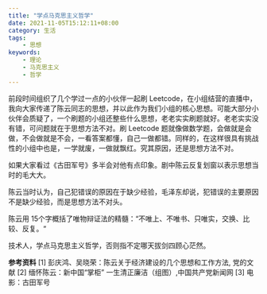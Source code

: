 ```yaml
---
title: "学点马克思主义哲学"
date: 2021-11-05T15:12:11+08:00
category: 生活
tags:
    - 思想
keywords:
    - 理论
    - 马克思主义
    - 哲学
---
```

前段时间组织了几个学过一点的小伙伴一起刷 Leetcode，在小组结营的直播中，我向大家传递了陈云同志的思想，并以此作为我们小组的核心思想。可能大部分小伙伴会质疑了，一个刷题的小组还整些什么思想，老老实实刷题就好。老老实实没有错，可问题就在于思想方法不对。刷 Leetcode 题就像做数学题，会做就是会做，不会做就是不会，一看答案都懂，自己一做都错。同样的，在这样很具有挑战性的小组中也是，一学就废，一做就飘红。究其原因，还是思想方法不对。

如果大家看过《古田军号》多半会对他有点印象。剧中陈云反复划窗以表示思想当时的毛大大。

陈云当时认为，自己犯错误的原因在于缺少经验，毛泽东却说，犯错误的主要原因不是缺少经验，而是思想方法不对头。

陈云用 15个字概括了唯物辩证法的精髓：“不唯上、不唯书、只唯实，交换、比较、反复。“



技术人，学点马克思主义哲学，否则指不定哪天拔剑四顾心茫然。

__参考资料__
[1] 彭庆鸿、吴晓荣：陈云关于经济建设的几个思想和工作方法, 党的文献
[2] 缅怀陈云：新中国“掌柜” 一生清正廉洁（组图）,中国共产党新闻网
[3] 电影：古田军号

